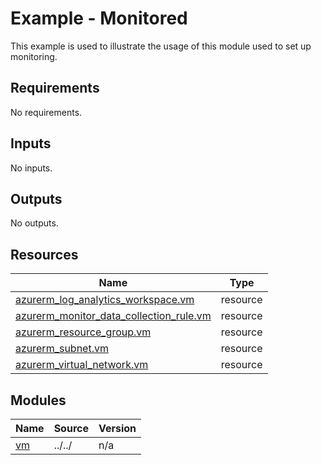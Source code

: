 # Example - Monitored

This example is used to illustrate the usage of this module used to set up monitoring.

<!-- BEGIN_TF_DOCS -->
## Requirements

No requirements.

## Inputs

No inputs.

## Outputs

No outputs.

## Resources

| Name | Type |
|------|------|
| [azurerm_log_analytics_workspace.vm](https://registry.terraform.io/providers/hashicorp/azurerm/latest/docs/resources/log_analytics_workspace) | resource |
| [azurerm_monitor_data_collection_rule.vm](https://registry.terraform.io/providers/hashicorp/azurerm/latest/docs/resources/monitor_data_collection_rule) | resource |
| [azurerm_resource_group.vm](https://registry.terraform.io/providers/hashicorp/azurerm/latest/docs/resources/resource_group) | resource |
| [azurerm_subnet.vm](https://registry.terraform.io/providers/hashicorp/azurerm/latest/docs/resources/subnet) | resource |
| [azurerm_virtual_network.vm](https://registry.terraform.io/providers/hashicorp/azurerm/latest/docs/resources/virtual_network) | resource |

## Modules

| Name | Source | Version |
|------|--------|---------|
| <a name="module_vm"></a> [vm](#module\_vm) | ../../ | n/a |
<!-- END_TF_DOCS -->
